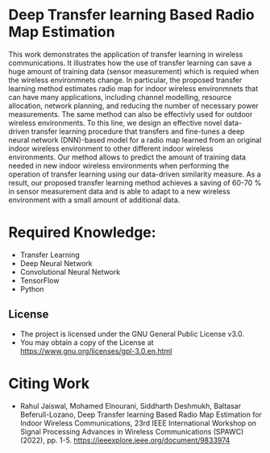 # **Deep Transfer learning Based Radio Map Estimation**
This work demonstrates the application of transfer learning in wireless communications. It illustrates how the use of transfer learning can save a huge amount of training data (sensor measurement) which is requied when the wireless environmnets change. In particular, the proposed transfer learning method estimates radio map for indoor wireless environmnets that can have many applications, including channel modelling, resource allocation, network planning, and reducing the number of necessary power measurements. The same method can also be effectivly used for outdoor wireless environments. To this line, we design an effective novel data-driven transfer learning procedure that transfers and fine-tunes a deep neural network (DNN)-based model for a radio map learned from an original indoor wireless environment to other different indoor wireless environments. Our method allows to predict the amount of training data needed in new indoor wireless environments when performing the operation of transfer learning using our data-driven similarity measure. As a result, our proposed transfer learning method achieves a saving of 60-70 % in sensor measurement data and is able to adapt to a new wireless environment with a small amount of additional data.

# **Required Knowledge:**
* Transfer Learning
* Deep Neural Network
* Convolutional Neural Network
* TensorFlow
* Python

## **License**
* The project is licensed under the GNU General Public License v3.0.
* You may obtain a copy of the License at https://www.gnu.org/licenses/gpl-3.0.en.html

# **Citing Work**
* Rahul Jaiswal, Mohamed Elnourani, Siddharth Deshmukh, Baltasar Beferull-Lozano, Deep Transfer learning Based Radio Map Estimation for Indoor Wireless Communications,
23rd IEEE International Workshop on Signal Processing Advances in Wireless Communications (SPAWC) (2022), pp. 1-5. https://ieeexplore.ieee.org/document/9833974

